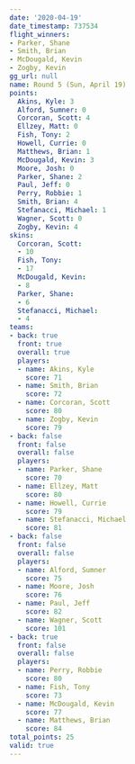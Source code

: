 ```yaml
---
date: '2020-04-19'
date_timestamp: 737534
flight_winners:
- Parker, Shane
- Smith, Brian
- McDougald, Kevin
- Zogby, Kevin
gg_url: null
name: Round 5 (Sun, April 19)
points:
  Akins, Kyle: 3
  Alford, Sumner: 0
  Corcoran, Scott: 4
  Ellzey, Matt: 0
  Fish, Tony: 2
  Howell, Currie: 0
  Matthews, Brian: 1
  McDougald, Kevin: 3
  Moore, Josh: 0
  Parker, Shane: 2
  Paul, Jeff: 0
  Perry, Robbie: 1
  Smith, Brian: 4
  Stefanacci, Michael: 1
  Wagner, Scott: 0
  Zogby, Kevin: 4
skins:
  Corcoran, Scott:
  - 10
  Fish, Tony:
  - 17
  McDougald, Kevin:
  - 8
  Parker, Shane:
  - 6
  Stefanacci, Michael:
  - 4
teams:
- back: true
  front: true
  overall: true
  players:
  - name: Akins, Kyle
    score: 71
  - name: Smith, Brian
    score: 72
  - name: Corcoran, Scott
    score: 80
  - name: Zogby, Kevin
    score: 79
- back: false
  front: false
  overall: false
  players:
  - name: Parker, Shane
    score: 70
  - name: Ellzey, Matt
    score: 80
  - name: Howell, Currie
    score: 79
  - name: Stefanacci, Michael
    score: 81
- back: false
  front: false
  overall: false
  players:
  - name: Alford, Sumner
    score: 75
  - name: Moore, Josh
    score: 76
  - name: Paul, Jeff
    score: 82
  - name: Wagner, Scott
    score: 101
- back: true
  front: false
  overall: false
  players:
  - name: Perry, Robbie
    score: 80
  - name: Fish, Tony
    score: 73
  - name: McDougald, Kevin
    score: 77
  - name: Matthews, Brian
    score: 84
total_points: 25
valid: true
---
```

